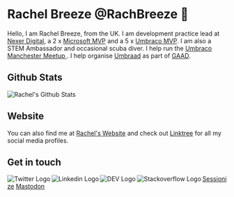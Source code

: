 # Rachel Breeze @RachBreeze 👋
Hello, I am Rachel Breeze, from the UK.  I am development practice lead at [Nexer Digital](https://www.nexerdigital.com/), a 2 x [Microsoft MVP](https://mvp.microsoft.com/en-US/MVP/profile/88307fef-c3fd-4b2a-933e-e5bac09a803b) and a 5 x [Umbraco MVP](https://umbraco.com/).  I am also a STEM Ambassador and occasional scuba diver. 
I help run the [Umbraco Manchester Meetup ](https://www.meetup.com/Manchester-Umbraco-Meetup/). I help organise [Umbraad](https://umbraad.com/)  as part of [GAAD](https://globalaccessibilityawarenessday.org/).

## Github Stats

![Rachel's Github Stats](https://github-readme-stats.vercel.app/api?username=RachBreeze&show_icons=true&hide_border=true&include_all_commits=true)

## Website

You can also find me at [Rachel's Website](https://www.rachelbreeze.dev/) and check out [Linktree](https://linktr.ee/rachelbreezedev) for all my social media profiles.

## Get in touch 

[<img align="left" alt="Twitter Logo" src="https://img.icons8.com/fluent/48/000000/twitter.png" aria-hidden="true"/>](https://twitter.com/BreezeRachel "Rachel's Twitter Handle") 
[<img align="left" alt="Linkedin Logo" src="https://img.icons8.com/color/48/000000/linkedin.png" aria-hidden="true"/>](https://www.linkedin.com/in/rachel-breeze/ "Rachel's LinkedIn Profile") 
[<img align="left" alt="DEV Logo" src="https://img.icons8.com/ios-filled/50/000000/devpost.png" aria-hidden="true"/>](https://dev.to/rachbreeze/ "Rachel's Dev.to account") 
[<img align="left" alt="Stackoverflow Logo" src="https://img.icons8.com/color/48/000000/stackoverflow.png" aria-hidden="true"/>](https://stackoverflow.com/users/13890348/rachel "Rachel's StackOverflow account")
[Sessionize](https://sessionize.com/rachel-breeze/ "Rachel's Sessionize Profile")
[Mastodon](https://geekdom.social/@rachelbreezedev "Rachel's Mastodon account")
